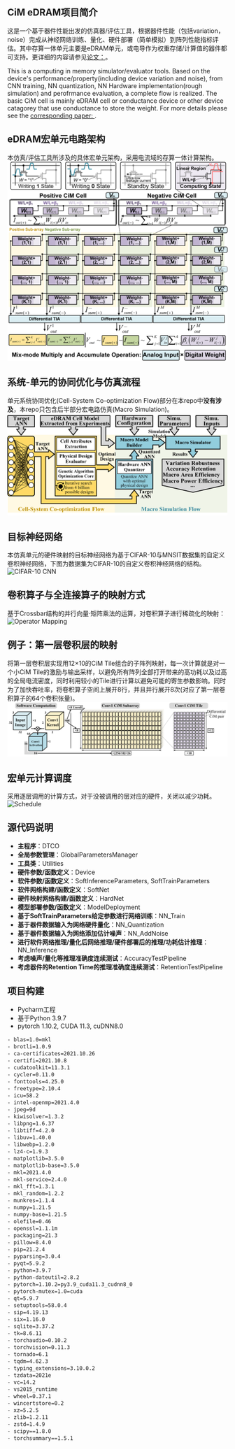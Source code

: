 ## CiM eDRAM项目简介
这是一个基于器件性能出发的仿真器/评估工具，根据器件性能（包括variation，noise）完成从神经网络训练、量化、硬件部署（简单模拟）到阵列性能指标评估。其中存算一体单元主要是eDRAM单元，或电导作为权重存储/计算值的器件都可支持。更详细的内容请参见[论文：](https://)。

This is a computing in memory simulator/evaluator tools. Based on the device's performance/property(including device variation and noise), from CNN training, NN quantization, NN Hardware implementation(rough simulation) and perofrmance evaluation, a complete flow is realized. The basic CiM cell is mainly eDRAM cell or conductance device or other device catagorey that use conductance to store the weight. For more details please see the [corresponding paper: ](https://).

## eDRAM宏单元电路架构
本仿真/评估工具所涉及的具体宏单元架构，采用电流域的存算一体计算架构。
![CiM eDRAM Macro Architecture](https://github.com/YunTing-k/CiM-eDRAM/blob/master/img/img2.png?raw=true)

## 系统-单元的协同优化与仿真流程
单元系统协同优化(Cell-System Co-optimization Flow)部分在本repo中**没有涉及**，本repo只包含后半部分宏电路仿真(Macro Simulation)。
![CiM eDRAM Simulation Flow](https://github.com/YunTing-k/CiM-eDRAM/blob/master/img/img1.png?raw=true)

## 目标神经网络
本仿真单元的硬件映射的目标神经网络为基于CIFAR-10与MNSIT数据集的自定义卷积神经网络，下图为数据集为CIFAR-10的自定义卷积神经网络的结构。
![CIFAR-10 CNN](https://github.com/YunTing-k/CiM-eDRAM/blob/master/img/img3.png?raw=true)

## 卷积算子与全连接算子的映射方式
基于Crossbar结构的并行向量·矩阵乘法的运算，对卷积算子进行稀疏化的映射：
![Operator Mapping](https://github.com/YunTing-k/CiM-eDRAM/blob/master/img/img6.png?raw=true)

## 例子：第一层卷积层的映射
将第一层卷积层实现用12×10的CiM Tile组合的子阵列映射，每一次计算就是对一个小CiM Tile的激励与输出采样，以避免所有阵列全部打开带来的高功耗以及过高的全局电流密度，同时利用较小的Tile进行计算以避免可能的寄生参数影响。同时为了加快吞吐率，将卷积算子空间上展开8行，并且并行展开8次(对应了第一层卷积算子的64个卷积张量)。
![Conv-1](https://github.com/YunTing-k/CiM-eDRAM/blob/master/img/img4.png?raw=true)

## 宏单元计算调度
采用逐层调用的计算方式，对于没被调用的层对应的硬件，关闭以减少功耗。
![Schedule](https://github.com/YunTing-k/CiM-eDRAM/blob/master/img/img5.png?raw=true)

## 源代码说明
- **主程序**：DTCO
- **全局参数管理**：GlobalParametersManager
- **工具类**：Utilities
- **硬件参数/函数定义**：Device
- **软件参数/函数定义**：SoftInferenceParameters, SoftTrainParameters
- **软件网络构建/函数定义**：SoftNet
- **硬件映射网络构建/函数定义**：HardNet
- **模型部署参数/函数定义**：ModelDeployment
- **基于SoftTrainParameters给定参数进行网络训练**：NN_Train
- **基于器件数据输入为网络硬件量化**：NN_Quantization
- **基于器件数据输入为网络添加估计噪声**：NN_AddNoise
- **进行软件网络推理/量化后网络推理/硬件部署后的推理/功耗估计推理**：NN_Inference
- **考虑噪声/量化等推理准确度连续测试**：AccuracyTestPipeline
- **考虑器件的Retention Time的推理准确度连续测试**：RetentionTestPipeline

## 项目构建
- Pycharm工程
- 基于Python 3.9.7
- pytorch 1.10.2, CUDA 11.3, cuDNN8.0
```
- blas=1.0=mkl
- brotli=1.0.9
- ca-certificates=2021.10.26
- certifi=2021.10.8
- cudatoolkit=11.3.1
- cycler=0.11.0
- fonttools=4.25.0
- freetype=2.10.4
- icu=58.2
- intel-openmp=2021.4.0
- jpeg=9d
- kiwisolver=1.3.2
- libpng=1.6.37
- libtiff=4.2.0
- libuv=1.40.0
- libwebp=1.2.0
- lz4-c=1.9.3
- matplotlib=3.5.0
- matplotlib-base=3.5.0
- mkl=2021.4.0
- mkl-service=2.4.0
- mkl_fft=1.3.1
- mkl_random=1.2.2
- munkres=1.1.4
- numpy=1.21.5
- numpy-base=1.21.5
- olefile=0.46
- openssl=1.1.1m
- packaging=21.3
- pillow=8.4.0
- pip=21.2.4
- pyparsing=3.0.4
- pyqt=5.9.2
- python=3.9.7
- python-dateutil=2.8.2
- pytorch=1.10.2=py3.9_cuda11.3_cudnn8_0
- pytorch-mutex=1.0=cuda
- qt=5.9.7
- setuptools=58.0.4
- sip=4.19.13
- six=1.16.0
- sqlite=3.37.2
- tk=8.6.11
- torchaudio=0.10.2
- torchvision=0.11.3
- tornado=6.1
- tqdm=4.62.3
- typing_extensions=3.10.0.2
- tzdata=2021e
- vc=14.2
- vs2015_runtime
- wheel=0.37.1
- wincertstore=0.2
- xz=5.2.5
- zlib=1.2.11
- zstd=1.4.9
- scipy==1.8.0
- torchsummary==1.5.1
```
